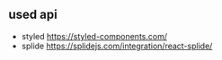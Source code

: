 ## used api 
* styled
https://styled-components.com/
* splide
https://splidejs.com/integration/react-splide/